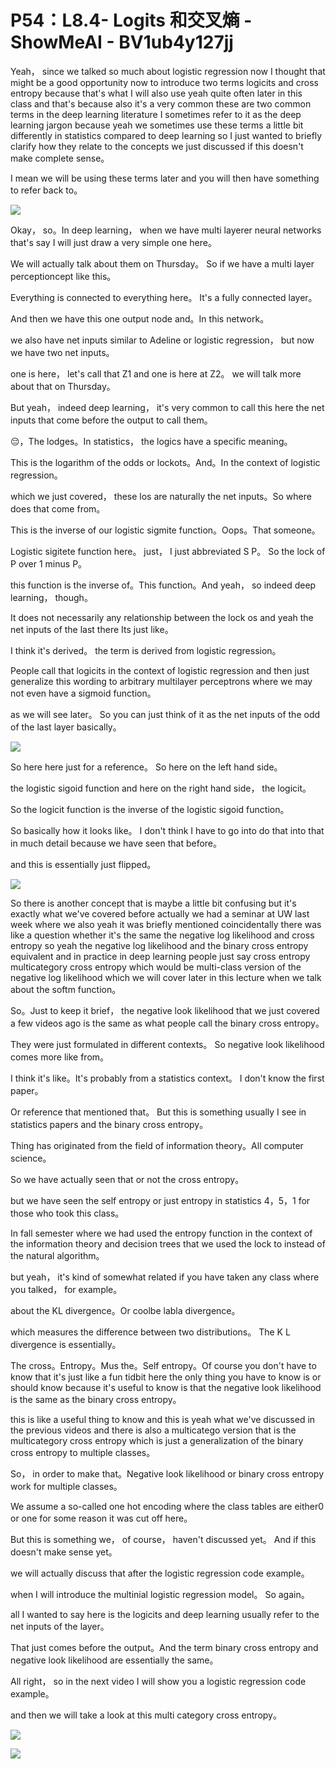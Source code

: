 # P54：L8.4- Logits 和交叉熵 - ShowMeAI - BV1ub4y127jj

Yeah， since we talked so much about logistic regression now I thought that might be a good opportunity now to introduce two terms logicits and cross entropy because that's what I will also use yeah quite often later in this class and that's because also it's a very common these are two common terms in the deep learning literature I sometimes refer to it as the deep learning jargon because yeah we sometimes use these terms a little bit differently in statistics compared to deep learning so I just wanted to briefly clarify how they relate to the concepts we just discussed if this doesn't make complete sense。

 I mean we will be using these terms later and you will then have something to refer back to。



![](img/c56a2035cc8f7b9e12f5cbdda3fecb67_1.png)

Okay， so。In deep learning， when we have multi layerer neural networks that's say I will just draw a very simple one here。

We will actually talk about them on Thursday。 So if we have a multi layer perceptioncept like this。

Everything is connected to everything here。 It's a fully connected layer。

 And then we have this one output node and。In this network。

 we also have net inputs similar to Adeline or logistic regression， but now we have two net inputs。

 one is here， let's call that Z1 and one is here at Z2。 we will talk more about that on Thursday。

But yeah， indeed deep learning， it's very common to call this here the net inputs that come before the output to call them。

😔，The lodges。In statistics， the logics have a specific meaning。

 This is the logarithm of the odds or lockots。And。In the context of logistic regression。

 which we just covered， these los are naturally the net inputs。So where does that come from。

 This is the inverse of our logistic sigmite function。Oops。That someone。

Logistic sigitete function here。 just， I just abbreviated S P。 So the lock of P over 1 minus P。

 this function is the inverse of。This function。And yeah， so indeed deep learning， though。

It does not necessarily any relationship between the lock os and yeah the net inputs of the last there Its just like。

 I think it's derived。 the term is derived from logistic regression。

 People call that logicits in the context of logistic regression and then just generalize this wording to arbitrary multilayer perceptrons where we may not even have a sigmoid function。

 as we will see later。 So you can just think of it as the net inputs of the odd of the last layer basically。



![](img/c56a2035cc8f7b9e12f5cbdda3fecb67_3.png)

So here here just for a reference。 So here on the left hand side。

 the logistic sigoid function and here on the right hand side， the logicit。

 So the logicit function is the inverse of the logistic sigoid function。

 So basically how it looks like。 I don't think I have to go into do that into that in much detail because we have seen that before。

 and this is essentially just flipped。

![](img/c56a2035cc8f7b9e12f5cbdda3fecb67_5.png)

So there is another concept that is maybe a little bit confusing but it's exactly what we've covered before actually we had a seminar at UW last week where we also yeah it was briefly mentioned coincidentally there was like a question whether it's the same the negative log likelihood and cross entropy so yeah the negative log likelihood and the binary cross entropy equivalent and in practice in deep learning people just say cross entropy multicategory cross entropy which would be multi-class version of the negative log likelihood which we will cover later in this lecture when we talk about the softm function。

So。Just to keep it brief， the negative look likelihood that we just covered a few videos ago is the same as what people call the binary cross entropy。

 They were just formulated in different contexts。 So negative look likelihood comes more like from。

 I think it's like。It's probably from a statistics context。 I don't know the first paper。

Or reference that mentioned that。 But this is something usually I see in statistics papers and the binary cross entropy。

Thing has originated from the field of information theory。All computer science。

So we have actually seen that or not the cross entropy。

 but we have seen the self entropy or just entropy in statistics 4，5，1 for those who took this class。

In fall semester where we had used the entropy function in the context of the information theory and decision trees that we used the lock to instead of the natural algorithm。

 but yeah， it's kind of somewhat related if you have taken any class where you talked， for example。

 about the KL divergence。Or coolbe labla divergence。

 which measures the difference between two distributions。 The K L divergence is essentially。

The cross。Entropy。Mus the。Self entropy。Of course you don't have to know that it's just like a fun tidbit here the only thing you have to know is or should know because it's useful to know is that the negative look likelihood is the same as the binary cross entropy。

 this is like a useful thing to know and this is yeah what we've discussed in the previous videos and there is also a multicatego version that is the multicategory cross entropy which is just a generalization of the binary cross entropy to multiple classes。

So， in order to make that。Negative look likelihood or binary cross entropy work for multiple classes。

We assume a so-called one hot encoding where the class tables are either0 or one for some reason it was cut off here。

 But this is something we， of course， haven't discussed yet。 And if this doesn't make sense yet。

 we will actually discuss that after the logistic regression code example。

 when I will introduce the multinial logistic regression model。 So again。

 all I wanted to say here is the logicits and deep learning usually refer to the net inputs of the layer。

That just comes before the output。And the term binary cross entropy and negative look likelihood are essentially the same。

 All right， so in the next video I will show you a logistic regression code example。

 and then we will take a look at this multi category cross entropy。



![](img/c56a2035cc8f7b9e12f5cbdda3fecb67_7.png)

![](img/c56a2035cc8f7b9e12f5cbdda3fecb67_8.png)